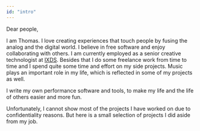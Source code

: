 ```yaml
---
id: "intro"
---
```

Dear people,

I am Thomas. I love creating experiences that touch people by fusing the analog and the digital world. I believe in free software and enjoy collaborating with others. I am currently employed as a senior creative technologist at [IXDS](https://ixds.com/). Besides that I do some freelance work from time to time and I spend quite some time and effort on my side projects. Music plays an important role in my life, which is reflected in some of my projects as well. 

I write my own performance software and tools, to make my life and the life of others easier and more fun.

Unfortunately, I cannot show most of the projects I have worked on due
to confidentiality reasons. But here is a small selection of projects
I did aside from my job.
